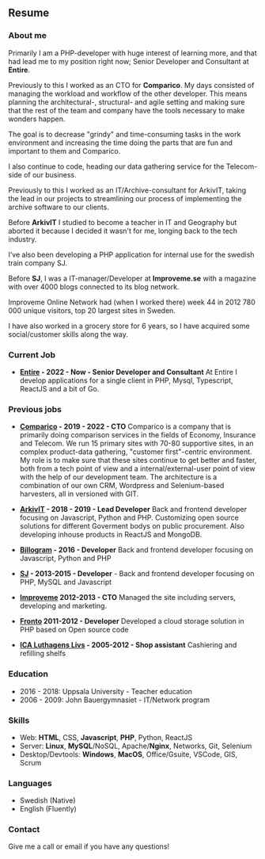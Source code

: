 ## Resume

### About me
Primarily I am a PHP-developer with huge interest of learning more, and that had lead me to my position right now; Senior Developer and Consultant at **Entire**.

    
Previously to this I worked as an CTO for **Comparico**.
My days consisted of managing the workload and workflow of the other developer. This means planning the architectural-, structural- and agile setting and making sure that the rest of the team and company have the tools necessary to make wonders happen. 

The goal is to decrease "grindy" and time-consuming tasks in the work environment and increasing the time doing the parts that are fun and important to them and Comparico.

I also continue to code, heading our data gathering service for the Telecom-side of our business.

Previously to this I worked as an IT/Archive-consultant for ArkivIT, taking the lead in our projects to streamlining our process of implementing the archive software to our clients.

Before **ArkivIT** I studied to become a teacher in IT and Geography but aborted it because I decided it wasn't for me, longing back to the tech industry.
    
I’ve also been developing a PHP application for internal use for the swedish train company SJ.
    
Before **SJ**, I was a IT-manager/Developer at **Improveme.se** with a magazine with over 4000 blogs connected to its blog network.
    
Improveme Online Network had (when I worked there) week 44 in 2012 780 000 unique visitors, top 20 largest sites in Sweden.
    
I have also worked in a grocery store for 6 years, so I have acquired some social/customer skills along the way.
    

### Current Job

* **[Entire](http://entire.se/) - 2022 - Now - Senior Developer and Consultant** At Entire I develop applications for a single client in PHP, Mysql, Typescript, ReactJS and a bit of Go.


### Previous jobs

* **[Comparico](https://comparico.se) - 2019 - 2022 - CTO** Comparico is a company that is primarily doing comparison services in the fields of Economy, Insurance and Telecom.
  We run 15 primary sites with 70-80 supportive sites, in an complex product-data gathering, "customer first"-centric environment.
  My role is to make sure that these sites continue to get better and faster, both from a tech point of view and a internal/external-user point of view with the help of our development team. The architecture is a combination of our own CRM, Wordpress and Selenium-based harvesters, all in versioned with GIT.

* **[ArkivIT](http://arkivit.se) - 2018 - 2019 - Lead Developer** Back and frontend developer focusing on Javascript, Python and PHP. Customizing open source solutions for different Goverment bodys on public procurement. Also developing inhouse products in ReactJS and MongoDB.

* **[Billogram](http://billogram.com) - 2016 - Developer** Back and frontend developer focusing on Javascript, Python and PHP

* **[SJ](http://sj.se) - 2013-2015 - Developer** - Back and frontend developer focusing on PHP, MySQL and Javascript

* **[Improveme](http://improveme.se) 2012-2013 - CTO** Managed the site including servers, developing and marketing. 

* **[Fronto](http://www.fronto.se/) 2011-2012 - Developer** Developed a cloud storage solution in PHP based on Open source code

* **[ICA Luthagens Livs](https://www.ica.se/butiker/supermarket/uppsala/ica-supermarket-luthagens-livs-1495/start/) - 2005-2012 - Shop assistant** Cashiering and refilling shelfs

### Education
* 2016 - 2018: Uppsala University - Teacher education
* 2006 - 2009: John Bauergymnasiet - IT/Network program

### Skills
* Web: **HTML**, CSS, **Javascript**, **PHP**, Python, ReactJS
* Server: **Linux**, **MySQL**/NoSQL, Apache/**Nginx**, Networks, Git, Selenium
* Desktop/Devtools: **Windows**, **MacOS**, Office/Gsuite, VSCode, GIS, Scrum

### Languages
* Swedish (Native)
* English (Fluently)

### Contact
Give me a call or email if you have any questions!
